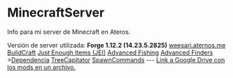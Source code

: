 # MinecraftServer
Info para mi server de Minecraft en Ateros.

Versión de server utilizada: **Forge 1.12.2 (14.23.5.2825)**
	[weesari.aternos.me](http://weesari.aternos.me)
	[BuildCraft](https://minecraft.curseforge.com/projects/buildcraft)
	[Just Enough Items (JEI)](https://minecraft.curseforge.com/projects/buildcraft)
	[Advanced Fishing](https://minecraft.curseforge.com/projects/advanced-fishing)
	[Advanced Finders](https://minecraft.curseforge.com/projects/advanced-finders)
	>[Dependencia](https://minecraft.curseforge.com/projects/forgeendertech)
	[TreeCapitator](https://minecraft.curseforge.com/projects/treecapitator-port)
	[SpawnCommands](https://minecraft.curseforge.com/projects/spawncommands-spawn-commands-teleport)
	---
	[Link a Google Drive con los mods en un archivo.](https://drive.google.com/open?id=1sW-f010x11-Wdkgb6Wqnc0OeA3yZk1w1)
